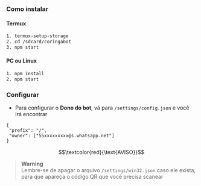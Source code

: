 ### Como instalar
#### Termux
```bash
1. termux-setup-storage
2. cd /sdcard/coringabot
3. npm start
```
#### PC ou Linux
```bash
1. npm install 
2. npm start
```
### Configurar
* Para configurar o **Dono do bot**, vá para ``
/settings/config.json
``
e você irá encontrar 
```
{
 "prefix": "/",
 "owner": ["55xxxxxxxxx@s.whatsapp.net"]
}
```
$$\textcolor{red}{\text{AVISO}}$$

> __Warning__ <br>
> Lembre-se de apagar o arquivo  ``/settings/win32.json`` caso ele exista, para que apareça o código QR que você precisa scanear
